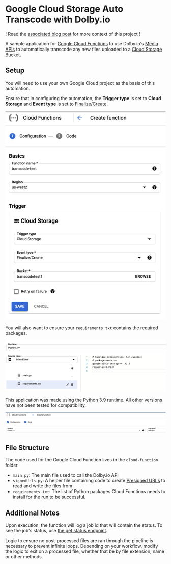 # Google Cloud Storage Auto Transcode with Dolby.io

! Read the [associated blog post](https://dolby.io/blog/automating-dolby-io-media-workflows-with-google-cloud-functions/) for more context of this project !

A sample application for [Google Cloud Functions](https://cloud.google.com/functions) to use Dolby.io's [Media APIs](https://docs.dolby.io/media-apis/docs) to automatically transcode any new files uploaded to a [Cloud Storage](https://cloud.google.com/storage) Bucket.

## Setup

You will need to use your own Google Cloud project as the basis of this automation.

Ensure that in configuring the automation, the **Trigger type** is set to **Cloud Storage** and **Event type** is set to [Finalize/Create](https://cloud.google.com/functions/docs/calling/storage#finalize).

![](img/setup.png)

You will also want to ensure your `requirements.txt` contains the required packages.

![](img/requirements.png)

This application was made using the Python 3.9 runtime. All other versions have not been tested for compatibility.

![](img/runtime.png)

## File Structure

The code used for the Google Cloud Function lives in the `cloud-function` folder.

- `main.py`: The main file used to call the Dolby.io API
- `signedUrls.py`: A helper file containing code to create [Presigned URLs](https://cloud.google.com/storage/docs/access-control/signed-urls) to read and write the files from
- `requirements.txt`: The list of Python packages Cloud Functions needs to install for the run to be successful.

## Additional Notes

Upon execution, the function will log a job id that will contain the status. To see the job's status, use [the get status endpoint](https://docs.dolby.io/media-apis/reference/media-enhance-get).

Logic to ensure no post-processed files are ran through the pipeline is necessary to prevent infinite loops. Depending on your workflow, modify the logic to exit on a processed file, whether that be by file extension, name or other methods.
